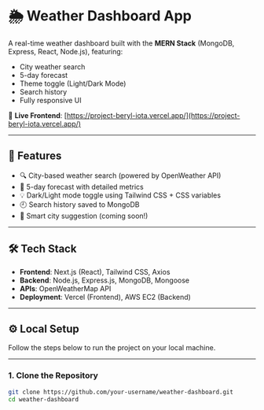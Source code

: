 # 🌦️ Weather Dashboard App

A real-time weather dashboard built with the **MERN Stack** (MongoDB, Express, React, Node.js), featuring:

- City weather search
- 5-day forecast
- Theme toggle (Light/Dark Mode)
- Search history
- Fully responsive UI

🔗 **Live Frontend**: [https://project-beryl-iota.vercel.app/](https://project-beryl-iota.vercel.app/)

---

## 🚀 Features

- 🔍 City-based weather search (powered by OpenWeather API)
- 📅 5-day forecast with detailed metrics
- 💡 Dark/Light mode toggle using Tailwind CSS + CSS variables
- 🕘 Search history saved to MongoDB
- 🧠 Smart city suggestion (coming soon!)

---

## 🛠️ Tech Stack

- **Frontend**: Next.js (React), Tailwind CSS, Axios
- **Backend**: Node.js, Express.js, MongoDB, Mongoose
- **APIs**: OpenWeatherMap API
- **Deployment**: Vercel (Frontend), AWS EC2 (Backend)

---

## ⚙️ Local Setup

Follow the steps below to run the project on your local machine.

---

### 1. Clone the Repository

```bash
git clone https://github.com/your-username/weather-dashboard.git
cd weather-dashboard
